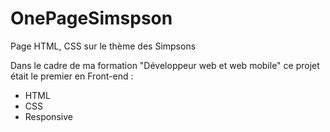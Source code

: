 # OnePageSimspson
Page HTML, CSS sur le thème des Simpsons

Dans le cadre de ma formation "Développeur web et web mobile" ce projet était le premier en Front-end :

- HTML
- CSS
- Responsive
